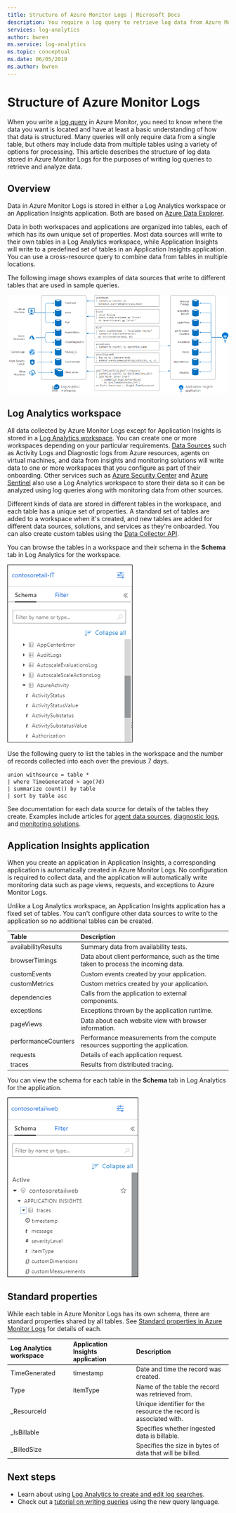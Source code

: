 ```yaml
---
title: Structure of Azure Monitor Logs | Microsoft Docs
description: You require a log query to retrieve log data from Azure Monitor.  This article describes how new log queries are used in Azure Monitor and provides concepts that you need to understand before creating one.
services: log-analytics
author: bwren
ms.service: log-analytics
ms.topic: conceptual
ms.date: 06/05/2019
ms.author: bwren
---
```


# Structure of Azure Monitor Logs
When you write a [log query](log-query-overview.md) in Azure Monitor, you need to know where the data you want is located and have at least a basic understanding of how that data is structured. Many queries will only require data from a single table, but others may include data from multiple tables using a variety of options for processing. This article describes the structure of log data stored in Azure Monitor Logs for the purposes of writing log queries to retrieve and analyze data.

## Overview
Data in Azure Monitor Logs is stored in either a Log Analytics workspace or an Application Insights application. Both are based on [Azure Data Explorer](/azure/data-explorer/).

Data in both workspaces and applications are organized into tables, each of which has its own unique set of properties. Most data sources will write to their own tables in a Log Analytics workspace, while Application Insights will write to a predefined set of tables in an Application Insights application. You can use a cross-resource query to combine data from tables in multiple locations.

The following image shows examples of data sources that write to different tables that are used in sample queries.

![Tables](media/log-query-overview/queries-tables.png)

## Log Analytics workspace
All data collected by Azure Monitor Logs except for Application Insights is stored in a [Log Analytics workspace](../platform/manage-access.md). You can create one or more workspaces depending on your particular requirements. [Data Sources](../platform/data-sources.md) such as Activity Logs and Diagnostic logs from Azure resources, agents on virtual machines, and data from insights and monitoring solutions will write data to one or more workspaces that you configure as part of their onboarding. Other services such as [Azure Security Center](/azure/security-center/) and [Azure Sentinel](/azure/sentinel/) also use a Log Analytics workspace to store their data so it can be analyzed using log queries along with monitoring data from other sources.

Different kinds of data are stored in different tables in the workspace, and each table has a unique set of properties. A standard set of tables are added to a workspace when it's created, and new tables are added for different data sources, solutions, and services as they're onboarded. You can also create custom tables using the [Data Collector API](../platform/data-collector-api.md).

You can browse the tables in a workspace and their schema in the **Schema** tab in Log Analytics for the workspace.

![Workspace schema](media/scope/workspace-schema.png)

Use the following query to list the tables in the workspace and the number of records collected into each over the previous 7 days. 

```Kusto
union withsource = table * 
| where TimeGenerated > ago(7d)
| summarize count() by table
| sort by table asc
```


See documentation for each data source for details of the tables they create. Examples include articles for [agent data sources](../platform/agent-data-sources.md), [diagnostic logs](../platform/diagnostic-logs-schema.md), and [monitoring solutions](../insights/solutions-inventory.md).

## Application Insights application
When you create an application in Application Insights, a corresponding application is automatically created in Azure Monitor Logs. No configuration is required to collect data, and the application will automatically write monitoring data such as page views, requests, and exceptions to Azure Monitor Logs.

Unlike a Log Analytics workspace, an Application Insights application has a fixed set of tables. You can't configure other data sources to write to the application so no additional tables can be created. 

| Table | Description | 
|:---|:---|
| availabilityResults | Summary data from availability tests. |
| browserTimings      | Data about client performance, such as the time taken to process the incoming data. |
| customEvents        | Custom events created by your application. |
| customMetrics       | Custom metrics created by your application. |
| dependencies        | Calls from the application to external components. |
| exceptions          | Exceptions thrown by the application runtime. |
| pageViews           | Data about each website view with browser information. |
| performanceCounters | Performance measurements from the compute resources supporting the application. |
| requests            | Details of each application request.  |
| traces              | Results from distributed tracing. |

You can view the schema for each table in the **Schema** tab in Log Analytics for the application.

![Application schema](media/scope/application-schema.png)

## Standard properties
While each table in Azure Monitor Logs has its own schema, there are standard properties shared by all tables. See [Standard properties in Azure Monitor Logs](../platform/log-standard-properties.md) for details of each.

| Log Analytics workspace | Application Insights application | Description |
|:---|:---|:---|
| TimeGenerated | timestamp  | Date and time the record was created. |
| Type          | itemType   | Name of the table the record was retrieved from. |
| _ResourceId   |            | Unique identifier for the resource the record is associated with. |
| _IsBillable   |            | Specifies whether ingested data is billable. |
| _BilledSize   |            | Specifies the size in bytes of data that will be billed. |

## Next steps
- Learn about using [Log Analytics to create and edit log searches](../log-query/portals.md).
- Check out a [tutorial on writing queries](../log-query/get-started-queries.md) using the new query language.
